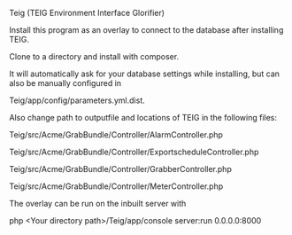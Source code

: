 Teig (TEIG Environment Interface Glorifier)

Install this program as an overlay to connect to the database after installing TEIG.

Clone to a directory and install with composer.

It will automatically ask for your database settings while installing, but can also be manually configured in 

Teig/app/config/parameters.yml.dist.

Also change path to outputfile and locations of TEIG in the following files:

Teig/src/Acme/GrabBundle/Controller/AlarmController.php

Teig/src/Acme/GrabBundle/Controller/ExportscheduleController.php 

Teig/src/Acme/GrabBundle/Controller/GrabberController.php 

Teig/src/Acme/GrabBundle/Controller/MeterController.php 

The overlay can be run on the inbuilt server with 

php \<Your directory path\>/Teig/app/console server:run 0.0.0.0:8000


